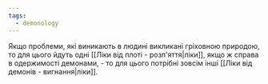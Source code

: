 ```yaml
---
tags:
  - demonology
---
```

Якщо проблеми, які виникають в людині викликані гріховною природою, то для цього йдуть одні [[Ліки від плоті - розп'яття|ліки]], якщо ж справа в одержимості демонами, - то для цього потрібні зовсім інші [[Ліки від демонів - вигнання|ліки]].
